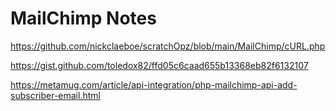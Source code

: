 # MailChimp Notes

https://github.com/nickclaeboe/scratchOpz/blob/main/MailChimp/cURL.php

https://gist.github.com/toledox82/ffd05c6caad655b13368eb82f6132107

https://metamug.com/article/api-integration/php-mailchimp-api-add-subscriber-email.html
